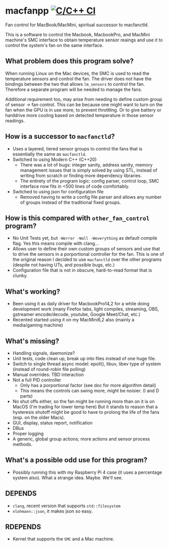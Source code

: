 # macfanpp [![C/C++ CI](https://github.com/pobetiger/macfanpp/actions/workflows/c-cpp.yml/badge.svg)](https://github.com/pobetiger/macfanpp/actions/workflows/c-cpp.yml)

Fan control for MacBook/MacMini, spiritual successor to macfanctld.

This is a software to control the Macbook, MacbookPro, and MacMini machine's SMC interface to obtain
temperature sensor reaings and use it to control the system's fan on the same interface.

## What problem does this program solve?

When running Linux on the Mac devices, the SMC is used to read the temperature sensors and control
the fan. The driver does not have the bindings between the two that allows `lm_sensors` to control
the fan. Therefore a separate program will be needed to manage the fans.

Additional requirement too, may arise from needing to define custom group of sensor -> fan control.
This can be because one might want to turn on the fan when the GPU is in use more, to prevent throttling.
Or to give battery or harddrive more cooling based on detected temperature in those sensor readings.

## How is a successor to `macfanctld`?

- Uses a layered, tiered sensor groups to control the fans that is essentially
  the same as `macfanctld`.
- Switched to using Modern C++ (C++20)
  - There was a lot of bugs: integer sanity, address sanity, memory management issues that is simply solved by
    using STL, instead of writing from scratch or finding more dependency libraries.
  - The entirety of the program logic: config parser, control loop, SMC interface now fits in <500 lines
    of code comfortably.
- Switched to using json for configuration file
  - Removed having to write a config file parser and allows any number of groups instead of the traditional
    fixed groups.

## How is this compared with `other_fan_control` program?

- No Unit Tests yet, but `-Werror -Wall -Weverything` as default compile flag. Yes this means compile with clang...
- Allows user to define their own custom groups of sensors and use that to drive the
  sensors in a porportional controller for the fan. This is one of the original
  reason I decided to use `macfanctld` over the other programs (despite not having
  UTs, and possible bugs, etc.)
- Configuration file that is not in obscure, hard-to-read format that is clunky.


## What's working?

- Been using it as daily driver for MacbookPro14,2 for a while doing development work
  (many Firefox tabs, light compiles, streaming, OBS, gstreamer encode/decode, youtube, Google Meet/Chat, etc.)
- Recented started using it on my MacMini6,2 also (mainly a media/gaming machine)


## What's missing?

- Handling signals, daemonize?
- Unit tests, code clean up, break up into files instead of one huge file.
- Switch to single thread async model: epoll(), libuv, libev type of system (instead of round-robin file polling)
- Manual overrides: TBD interaction
- Not a full PID controller
  - Only has a porportional factor (see doc for more algorithm detail)
  - This means the controls can swing more, might be noisier. (I and D parts)
- No shut offs either, so the fan might be running more than on it is on MacOS (I'm trading for lower temp here)
  But it stands to reason that a hysteresis shutoff might be good to have to prolong
  the life of the fans (esp. on the older Macs).
- GUI, display, status report, notification
- DBus
- Proper logging
- A generic, global group actions; more actions and sensor process methods.


## What's a possible odd use for this program?

- Possibly running this with my Raspberry Pi 4 case (it uses a percentage system also).
  What a strange idea. Maybe. We'll see.


## DEPENDS

- `clang`, recent version that supports `std::filesystem`
- `nlohmann::json`, it makes json so easy.

## RDEPENDS

- Kernel that supports the `SMC` and a Mac machine.

